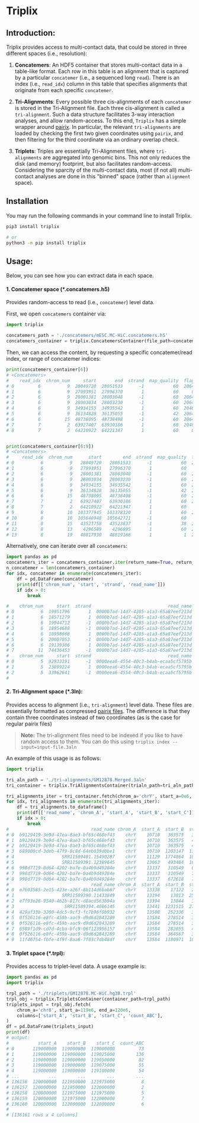 # Triplix

## Introduction:
Triplix provides access to multi-contact data, that could be stored in three different spaces (i.e., resolution): 
1. **Concatemers**: An HDF5 container that stores multi-contact data in a table-like format. 
Each row in this table is an alignment that is captured by a particular `concatemer` (i.e., a sequenced long `read`). 
There is an index (i.e., `read_idx`) column in this table that specifies alignments that originate from each specific `concatemer`.

2. **Tri-Alignments**:
Every possible three cis-alignments of each `concatemer` is stored in the Tri-Alignment file. Each three cis-alignment is called a `tri-alignment`. 
Such a data structure facilitates 3-way interaction analyses, and allow random-access. 
To this end, `Triplix` has a simple wrapper around [pairix](https://github.com/4dn-dcic/pairix).
In particular, the relevant `tri-alignments` are loaded by checking the first two given coordinates using `pairix`, and then filtering for the third coordinate via an ordinary overlap check.

3. **Triplets**:
Triples are essentially Tri-Alignment files, where `tri-alignments` are aggregated into genomic bins. 
This not only reduces the disk (and memory) footprint, but also facilitates random-access. Considering the sparcity of the multi-contact data, most (if not all) multi-contact analyses are done in this "binned" space (rather than `alignment` space).

## Installation
You may run the following commands in your command line to install Triplix.
```bash
pip3 install triplix

# or
python3 -m pip install triplix
```

## Usage:
Below, you can see how you can extract data in each space.

#### 1. Concatemer space  (*.concatemers.h5)
Provides random-access to read (i.e., `concatemer`) level data. 

First, we open `concatemers` container via:
```python
import triplix

concatemers_path = './concatemers/mESC.MC-HiC.concatemers.h5'
concatemers_container = triplix.ConcatemersContainer(file_path=concatemers_path)
```

Then, we can access the content, by requesting a specific concatemer/read index, or range of concatemer indices:
```python
print(concatemers_container[6])
# <Concatemers>
#    read_idx  chrom_num     start       end  strand  map_quality  flag  seq_start  seq_end                             read_name  read_length
# 0         6          9  28049720  28051533      -1           60  2064         22     1833  000a9e3e-5a06-4691-acf7-f71c0b707bc9         8538
# 1         6          9  27993951  27996370       1           60     0       2233     4617  000a9e3e-5a06-4691-acf7-f71c0b707bc9         8538
# 2         6          9  28001381  28003048      -1           60  2064       4602     6245  000a9e3e-5a06-4691-acf7-f71c0b707bc9         8538
# 3         6          9  28003034  28003230      -1           60  2064       6429     6621  000a9e3e-5a06-4691-acf7-f71c0b707bc9         8538
# 4         6          9  34934155  34935542       1           60  2048       6615     7929  000a9e3e-5a06-4691-acf7-f71c0b707bc9         8538
# 5         6          9  36134828  36135055      -1           42  2064       7925     8149  000a9e3e-5a06-4691-acf7-f71c0b707bc9         8538
# 6         6         15  48738095  48738498      -1           60  2064       8145     8536  000a9e3e-5a06-4691-acf7-f71c0b707bc9         8538
# 7         7          2  63927407  63930186       1           60  2048         23     2803  000a76b2-216e-4c40-b0f5-35c7ce10d30c         8151
# 8         7          2  64210922  64221347       1           60     0       2793     8134  000a76b2-216e-4c40-b0f5-35c7ce10d30c         8151


print(concatemers_container[6:9])
# <Concatemers>
#     read_idx  chrom_num      start        end  strand  map_quality  flag  seq_start  seq_end                             read_name  read_length
# 0          6          9   28049720   28051533      -1           60  2064         22     1833  000a9e3e-5a06-4691-acf7-f71c0b707bc9         8538
# 1          6          9   27993951   27996370       1           60     0       2233     4617  000a9e3e-5a06-4691-acf7-f71c0b707bc9         8538
# 2          6          9   28001381   28003048      -1           60  2064       4602     6245  000a9e3e-5a06-4691-acf7-f71c0b707bc9         8538
# 3          6          9   28003034   28003230      -1           60  2064       6429     6621  000a9e3e-5a06-4691-acf7-f71c0b707bc9         8538
# 4          6          9   34934155   34935542       1           60  2048       6615     7929  000a9e3e-5a06-4691-acf7-f71c0b707bc9         8538
# 5          6          9   36134828   36135055      -1           42  2064       7925     8149  000a9e3e-5a06-4691-acf7-f71c0b707bc9         8538
# 6          6         15   48738095   48738498      -1           60  2064       8145     8536  000a9e3e-5a06-4691-acf7-f71c0b707bc9         8538
# 7          7          2   63927407   63930186       1           60  2048         23     2803  000a76b2-216e-4c40-b0f5-35c7ce10d30c         8151
# 8          7          2   64210922   64221347       1           60     0       2793     8134  000a76b2-216e-4c40-b0f5-35c7ce10d30c         8151
# 9          8         10  103377945  103378320       1           60  2048         25      391  000a93a0-5d61-42a1-81e2-848b7b197f60         3710
# 10         8         10  105640948  105642721      -1           60    16        387     2134  000a93a0-5d61-42a1-81e2-848b7b197f60         3710
# 11         8         15   43523758   43523837      -1           38  2064       2130     2209  000a93a0-5d61-42a1-81e2-848b7b197f60         3710
# 12         8         13    4296589    4296895       1           60  2048       2205     2501  000a93a0-5d61-42a1-81e2-848b7b197f60         3710
# 13         8         19   48817930   48819166       1            1  2048       2497     3708  000a93a0-5d61-42a1-81e2-848b7b197f60         3710
```

Alternatively, one can iterate over all `concatemers`:
```python
import pandas as pd
concatemers_iter = concatemers_container.iter(return_name=True, return_length=True)
n_concatemer = len(concatemers_container)
for idx, concatemer in enumerate(concatemers_iter):
    df = pd.DataFrame(concatemer)
    print(df[['chrom_num', 'start', 'strand', 'read_name']])
    if idx > 0:
        break

#    chrom_num     start  strand                             read_name
# 0          6  19951796       1  0000b7ad-14d7-4285-a1a3-65a87eef213d
# 1          6  18571279       1  0000b7ad-14d7-4285-a1a3-65a87eef213d
# 2          6  19944712      -1  0000b7ad-14d7-4285-a1a3-65a87eef213d
# 3          6  18954688      -1  0000b7ad-14d7-4285-a1a3-65a87eef213d
# 4          6  18958868       1  0000b7ad-14d7-4285-a1a3-65a87eef213d
# 5          6  20007053      -1  0000b7ad-14d7-4285-a1a3-65a87eef213d
# 6          6  19139306       1  0000b7ad-14d7-4285-a1a3-65a87eef213d
# 7         11  74436453      -1  0000b7ad-14d7-4285-a1a3-65a87eef213d
#    chrom_num     start  strand                             read_name
# 0          5  92933191      -1  0000eea6-4554-40c3-b4ab-ecaa5cf5795b
# 1          5  23899224       1  0000eea6-4554-40c3-b4ab-ecaa5cf5795b
# 2          5  33962641      -1  0000eea6-4554-40c3-b4ab-ecaa5cf5795b
# 
```

#### 2. Tri-Alignment space (*.3ln):
Provides access to alignment (i.e., `tri-alignment`) level data. 
These files are essentially formatted as compressed [pairix files](https://github.com/4dn-dcic/pairix). The difference is that they contain three coordinates instead of two coordinates (as is the case for regular pairix files)

> **Note:** The tri-alignment files need to be indexed if you like to have random access to them. You can do this using `triplix index --input=input-file.3aln`

An example of this usage is as follows:

```python
import triplix

tri_aln_path = './tri-alignments/GM12878.Merged.3aln'
tri_container = triplix.TriAlignmentsContainer(trialn_path=tri_aln_path)

tri_alignments_iter = tri_container.fetch(chrom_a='chrY', start_a=0e6, end_a=10e6, batch_size=10)
for idx, tri_alignments in enumerate(tri_alignments_iter):
    df = tri_alignments.to_dataframe()
    print(df[['read_name', 'chrom_A', 'start_A', 'start_B', 'start_C']])
    if idx > 0:
        break
#                               read_name chrom_A  start_A  start_B  start_C
# 0  b9129419-3e9d-47ea-8ae3-bf65c468ef43    chrY    10710   363575   363575
# 1  b9129419-3e9d-47ea-8ae3-bf65c468ef43    chrY    10710   363575   449218
# 2  b9129419-3e9d-47ea-8ae3-bf65c468ef43    chrY    10710   363575   449218
# 3  689000cd-3deb-47f9-8c8d-64eb039d0be1    chrY    10710  1203147  1302472
# 4                  SRR11589401.15490287    chrY    11129  1774864  1806803
# 5                  SRR11589391.12389645    chrY    13063   493484  1644842
# 6  998d7719-0d64-4202-ba7e-0a4b9d49284e    chrY    13337   310549   672618
# 7  998d7719-0d64-4202-ba7e-0a4b9d49284e    chrY    13337   310549   754824
# 8  998d7719-0d64-4202-ba7e-0a4b9d49284e    chrY    13337   672618   754824
#                               read_name chrom_A  start_A  start_B  start_C
# 0  e7603585-2e15-423e-a26f-8b114d6bab87    chrY    13338    17122   266818
# 1                  SRR11589390.11433849    chrY    13394    13813  2515291
# 2  e7f93e28-9540-462b-817c-d8acd563b94a    chrY    13394    13844   318989
# 3                   SRR11589394.4086145    chrY    13441  1231515  2705073
# 4  429af33b-3260-4dc5-9cf3-fc7b96f0b932    chrY    13508   252336   323450
# 5  0f526116-e8fc-459b-aac9-d9d6d2843289    chrY    13584   278514   364567
# 6  0f526116-e8fc-459b-aac9-d9d6d2843289    chrY    13584   278514   366665
# 7  6589f1d9-cd7d-4cba-bfc9-06f123956157    chrY    13584   282655   440783
# 8  0f526116-e8fc-459b-aac9-d9d6d2843289    chrY    13584   364567   366665
# 9  11f46754-fbfe-4f9f-8aa6-7f03c7db48df    chrY    13584  1180971  1812799

```

#### 3. Triplet space (*.trpl):
Provides access to triplet-level data. A usage example is:

```python
import pandas as pd
import triplix

trpl_path = './triplets/GM12878.MC-HiC.hg38.trpl'
trpl_obj = triplix.TripletsContainer(container_path=trpl_path)
triplets_input = trpl_obj.fetch(
    chrom_a='chr8', start_a=119e6, end_a=120e6,
    columns=['start_A', 'start_B', 'start_C', 'count_ABC'],
)
df = pd.DataFrame(triplets_input)
print(df)
# output:
#           start_A    start_B    start_C  count_ABC
# 0       119000000  119000000  119000000         73
# 1       119000000  119000000  119025000        136
# 2       119000000  119000000  119050000         82
# 3       119000000  119000000  119075000         55
# 4       119000000  119000000  119100000         54
# ...           ...        ...        ...        ...
# 136156  120000000  121950000  121975000          8
# 136157  120000000  121950000  122000000          2
# 136158  120000000  121975000  121975000          5
# 136159  120000000  121975000  122000000          7
# 136160  120000000  122000000  122000000          6
# 
# [136161 rows x 4 columns]
```

